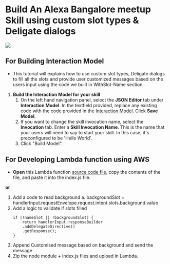 # Build An Alexa Bangalore meetup Skill using custom slot types & Deligate dialogs 
<img src="https://m.media-amazon.com/images/G/01/mobile-apps/dex/alexa/alexa-skills-kit/tutorials/quiz-game/header._TTH_.png" />

## For Building Interaction Model
- This tutorial will explains how to use custom slot types, Deligate dialogs to fill all the slots and provide user customized messages based on the users input using the code we built in WithSlot-Name section.

1. **Build the Interaction Model for your skill**
    1. On the left hand navigation panel, select the **JSON Editor** tab under **Interaction Model**. In the textfield provided, replace any existing code with the code provided in the [Interaction Model](./models/en-US.json).  Click **Save Model**.
    2. If you want to change the skill invocation name, select the **Invocation** tab. Enter a **Skill Invocation Name**. This is the name that your users will need to say to start your skill.  In this case, it's preconfigured to be 'Hello World'.
    3. Click "Build Model".
    
## For Developing Lambda function using AWS
- **Open** this Lambda function [source code file](./lambda/custom/index.js), copy the contents of the file, and paste it into the index.js file.




**or**




1. Add a code to read background
	a. backgroundSlot = handlerInput.requestEnvelope.request.intent.slots.background.value
2. Add a logic to validate if slots filled
	```
	if (!nameSlot || !backgroundSlot) {
	    return handlerInput.responseBuilder
		.addDelegateDirective()
		.getResponse();
	}
	```
3. Append Customised message based on background and send the message
4. Zip the node module + index.js files and upload in Lambda.
